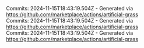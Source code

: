 Commits: 2024-11-15T18:43:19.504Z - Generated via https://github.com/marketplace/actions/artificial-grass
<br>
Commits: 2024-11-15T18:43:19.504Z - Generated via https://github.com/marketplace/actions/artificial-grass
<br>
Commits: 2024-11-15T18:43:19.504Z - Generated via https://github.com/marketplace/actions/artificial-grass
<br>
